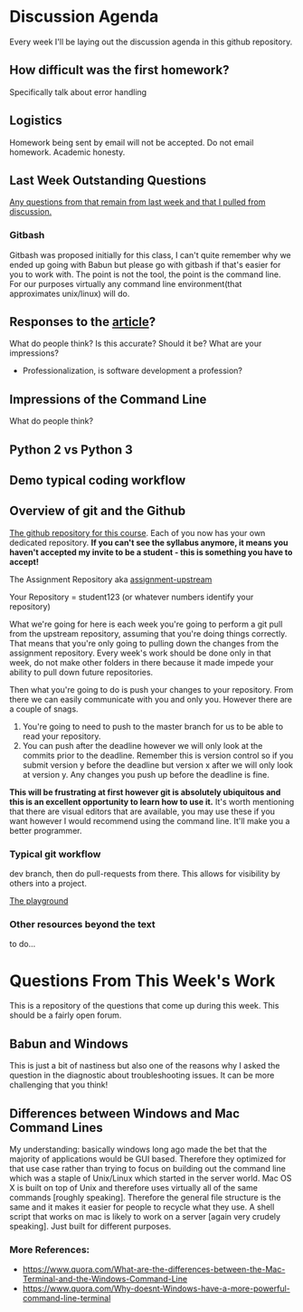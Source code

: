 # Discussion Agenda
Every week I'll be laying out the discussion agenda in this github repository.

## How difficult was the first homework?
Specifically talk about error handling
## Logistics
Homework being sent by email will not be accepted. Do not email homework.
Academic honesty.

## Last Week Outstanding Questions
[Any questions from that remain from last week and that I pulled from discussion.](https://github.com/MIDS-INFO-W18/Course-Syllabus/blob/master/week_1/questions_from_this_week.md)

### Gitbash
Gitbash was proposed initially for this class, I can't quite remember why we ended up going with Babun but please go with gitbash if that's easier for you to work with. The point is not the tool, the point is the command line. For our purposes virtually any command line environment(that approximates unix/linux) will do.

## Responses to the [article](http://mikehadlow.blogspot.com/2015/12/learn-to-code-its-harder-than-you-think.html)?
What do people think? Is this accurate? Should it be? What are your impressions?
- Professionalization, is software development a profession?

## Impressions of the Command Line
What do people think?

## Python 2 vs Python 3

## Demo typical coding workflow

## Overview of git and the Github
[The github repository for this course](https://github.com/MIDS-INFO-W18). Each of you now has your own dedicated repository.
**If you can't see the syllabus anymore, it means you haven't accepted my invite to be a student - this is something you have to accept!**

The Assignment Repository aka [assignment-upstream](https://github.com/MIDS-INFO-W18)

Your Repository = student123 (or whatever numbers identify your repository)

What we're going for here is each week you're going to perform a git pull from the upstream repository, assuming that you're doing things correctly. That means that you're only going to pulling down the changes from the assignment repository. Every week's work should be done only in that week, do not make other folders in there because it made impede your ability to pull down future repositories.

Then what you're going to do is push your changes to your repository. From there we can easily communicate with you and only you. However there are a couple of snags.

1. You're going to need to push to the master branch for us to be able to read your repository.
2. You can push after the deadline however we will only look at the commits prior to the deadline. Remember this is version control so if you submit version y before the deadline but version x after we will only look at version y. Any changes you push up before the deadline is fine.

**This will be frustrating at first however git is absolutely ubiquitous and this is an excellent opportunity to learn how to use it.** It's worth mentioning that there are visual editors that are available, you may use these if you want however I would recommend using the command line. It'll make you a better programmer.

### Typical git workflow
dev branch, then do pull-requests from there. This allows for visibility by others into a project.

[The playground](https://github.com/MIDS-INFO-W18/github-playground/blob/master/README.md)

### Other resources beyond the text
to do...
# Questions From This Week's Work

This is a repository of the questions that come up during this week. This should be a fairly open forum.

## Babun and Windows

This is just a bit of nastiness but also one of the reasons why I asked the question in the diagnostic about troubleshooting issues. It can be more challenging that you think!

## Differences between Windows and Mac Command Lines

My understanding: basically windows long ago made the bet that the majority of applications would be GUI based. Therefore they optimized for that use case rather than trying to focus on building out the command line which was a staple of Unix/Linux which started in the server world. Mac OS X is built on top of Unix and therefore uses virtually all of the same commands [roughly speaking]. Therefore the general file structure is the same and it makes it easier for people to recycle what they use. A shell script that works on mac is likely to work on a server [again very crudely speaking]. Just built for different purposes.

### More References:
 - https://www.quora.com/What-are-the-differences-between-the-Mac-Terminal-and-the-Windows-Command-Line
 - https://www.quora.com/Why-doesnt-Windows-have-a-more-powerful-command-line-terminal
